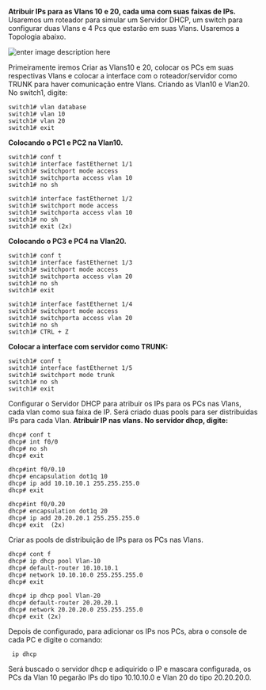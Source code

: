 **Atribuir IPs para as Vlans 10 e 20, cada uma com suas faixas de IPs.**
Usaremos um roteador para simular um Servidor DHCP, um switch para configurar duas Vlans e 4 Pcs que estarão em suas Vlans. Usaremos a Topologia abaixo.

![enter image description here](https://uploaddeimagens.com.br/images/001/148/750/original/Topologia.png?1508953080)

Primeiramente iremos Criar as Vlans10 e 20, colocar os PCs em suas respectivas Vlans e colocar a interface com o roteador/servidor como TRUNK para haver comunicação entre Vlans.
Criando as Vlan10 e Vlan20. No switch1, digite:

    switch1# vlan database
    switch1# vlan 10
    switch1# vlan 20
    switch1# exit

**Colocando o PC1 e PC2 na Vlan10.** 

    switch1# conf t
    switch1# interface fastEthernet 1/1
    switch1# switchport mode access
    switch1# switchporta access vlan 10
    switch1# no sh

    switch1# interface fastEthernet 1/2
    switch1# switchport mode access
    switch1# switchporta access vlan 10
    switch1# no sh
    switch1# exit (2x)

**Colocando o PC3 e PC4 na Vlan20.** 

    switch1# conf t
    switch1# interface fastEthernet 1/3
    switch1# switchport mode access
    switch1# switchporta access vlan 20
    switch1# no sh
    switch1# exit
    
    switch1# interface fastEthernet 1/4
    switch1# switchport mode access
    switch1# switchporta access vlan 20
    switch1# no sh
    switch1# CTRL + Z

**Colocar a interface com servidor como TRUNK:**

    switch1# conf t
    switch1# interface fastEthernet 1/5
    switch1# switchport mode trunk
    switch1# no sh
    switch1# exit


Configurar o Servidor DHCP para atribuir os IPs para os PCs nas Vlans, cada vlan como sua faixa de IP. Será criado duas pools para ser distribuidas IPs para cada Vlan.
**Atribuir IP nas vlans. No servidor dhcp, digite:**

    dhcp# conf t
    dhcp# int f0/0
    dhcp# no sh
    dhcp# exit

    dhcp#int f0/0.10 
    dhcp# encapsulation dot1q 10
    dhcp# ip add 10.10.10.1 255.255.255.0
    dhcp# exit

    dhcp#int f0/0.20 
    dhcp# encapsulation dot1q 20
    dhcp# ip add 20.20.20.1 255.255.255.0
    dhcp# exit  (2x)

Criar as pools de distribuição de IPs para os PCs nas Vlans.

    dhcp# cont f
    dhcp# ip dhcp pool Vlan-10
    dhcp# default-router 10.10.10.1
    dhcp# network 10.10.10.0 255.255.255.0
    dhcp# exit

    dhcp# ip dhcp pool Vlan-20
    dhcp# default-router 20.20.20.1
    dhcp# network 20.20.20.0 255.255.255.0
    dhcp# exit (2x)

 Depois de configurado, para adicionar os IPs nos PCs, abra o console de cada PC e digite o comando:

     ip dhcp

 Será buscado o servidor dhcp e adiquirido o IP e mascara configurada, os PCs da Vlan 10 pegarão IPs do tipo 10.10.10.0 e Vlan 20 do tipo 20.20.20.0.
